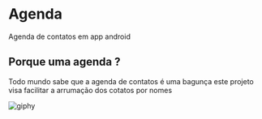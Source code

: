 # Agenda
Agenda de contatos em app android

## Porque uma agenda ?
Todo mundo sabe que a agenda de contatos é uma bagunça
este projeto visa facilitar a arrumação dos cotatos por nomes

![giphy](https://github.com/Lukeofwar/Agenda/blob/master/agenda.gif)
